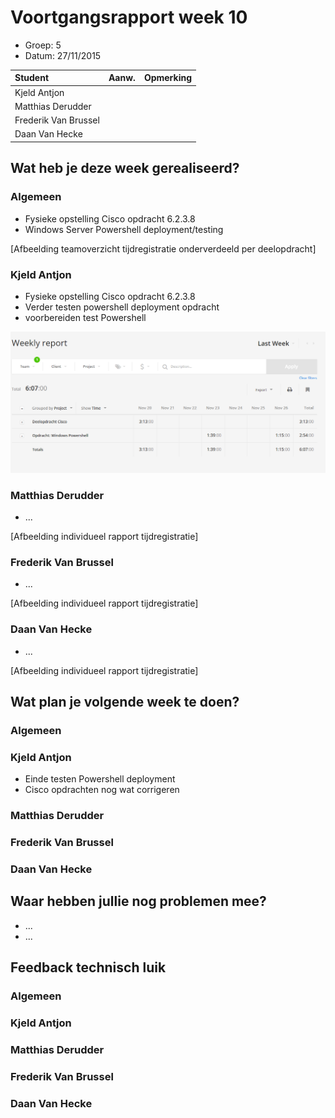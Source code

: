 # Voortgangsrapport week 10

* Groep: 5
* Datum: 27/11/2015

| Student  | Aanw. | Opmerking |
| :---     | :---  | :---      |
| Kjeld Antjon |       |           |
| Matthias Derudder |       |           |
| Frederik Van Brussel |       |           |
| Daan Van Hecke |       |           |

## Wat heb je deze week gerealiseerd?

### Algemeen



* Fysieke opstelling Cisco opdracht 6.2.3.8
* Windows Server Powershell deployment/testing

[Afbeelding teamoverzicht tijdregistratie onderverdeeld per deelopdracht]

### Kjeld Antjon

* Fysieke opstelling Cisco opdracht 6.2.3.8
* Verder testen powershell deployment opdracht
* voorbereiden test Powershell

![week10](./Screenshots/kjeldtogglweek10.png)

### Matthias Derudder

* ...

[Afbeelding individueel rapport tijdregistratie]

### Frederik Van Brussel

* ...

[Afbeelding individueel rapport tijdregistratie]

### Daan Van Hecke

* ...

[Afbeelding individueel rapport tijdregistratie]

## Wat plan je volgende week te doen?

### Algemeen
### Kjeld Antjon

* Einde testen Powershell deployment
* Cisco opdrachten nog wat corrigeren


### Matthias Derudder
### Frederik Van Brussel
### Daan Van Hecke

## Waar hebben jullie nog problemen mee?

* ...
* ...

## Feedback technisch luik

### Algemeen

### Kjeld Antjon
### Matthias Derudder
### Frederik Van Brussel
### Daan Van Hecke

